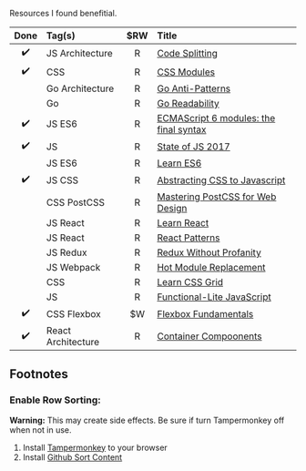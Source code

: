Resources I found benefitial.

|        Done        | Tag(s)          | $RW | Title                                                                                                                              |
| :----------------: | :-------------- | :-: | :--------------------------------------------------------------------------------------------------------------------------------- |
| :heavy_check_mark: | JS Architecture |  R  | [Code Splitting](https://github.com/webpack/docs/wiki/code-splitting)                                                              |
| :heavy_check_mark: | CSS             |  R  | [CSS Modules](https://github.com/css-modules/css-modules)                                                                          |
|                    | Go Architecture |  R  | [Go Anti-Patterns](https://www.reddit.com/r/golang/comments/2u2ke0/share_your_golang_antipatterns/#bottom-comments)                |
|                    | Go              |  R  | [Go Readability](https://talks.golang.org/2014/readability.slide#1)                                                                |
| :heavy_check_mark: | JS ES6          |  R  | [ECMAScript 6 modules: the final syntax](http://2ality.com/2014/09/es6-modules-final.html)                                         |
| :heavy_check_mark: | JS              |  R  | [State of JS 2017](https://stateofjs.com/2017/connections/)                                                                        |
|                    | JS ES6          |  R  | [Learn ES6](https://es6.io/)                                                                                                       |
| :heavy_check_mark: | JS CSS          |  R  | [Abstracting CSS to Javascript](http://cssinjs.org/?v=v9.3.3)                                                                      |
|                    | CSS PostCSS     |  R  | [Mastering PostCSS for Web Design](https://www.packtpub.com/web-development/mastering-postcss-web-design)                          |
|                    | JS React        |  R  | [Learn React](https://learnreact.com/)                                                                                             |
|                    | JS React        |  R  | [React Patterns](https://reactpatterns.com/)                                                                                       |
|                    | JS Redux        |  R  | [Redux Without Profanity](https://drive.google.com/a/restlessbandit.com/file/d/1o9GTPU83WSyB1MroOihxz4obd9Ec1qd6/view?usp=sharing) |
|                    | JS Webpack      |  R  | [Hot Module Replacement](https://webpack.github.io/docs/hot-module-replacement.html)                                               |
|                    | CSS             |  R  | [Learn CSS Grid](https://scrimba.com/g/gR8PTE)                                                                                     |
|                    | JS              |  R  | [Functional-Lite JavaScript](https://github.com/getify/Functional-Light-JS)                                                        |
| :heavy_check_mark: | CSS Flexbox     | $W  | [Flexbox Fundamentals](https://egghead.io/courses/flexbox-fundamentals)                                                            |  | Go RPC | R | [Twirp: An RPC Framework for Go](https://blog.twitch.tv/twirp-a-sweet-new-rpc-framework-for-go-5f2febbf35f) |
| :heavy_check_mark: | React Architecture | R | [Container Compoonents](https://medium.com/@learnreact/container-components-c0e67432e005) |

## Footnotes

### Enable Row Sorting:

**Warning:** This may create side effects. Be sure if turn Tampermonkey off when not in use.

1. Install [Tampermonkey](https://chrome.google.com/webstore/detail/tampermonkey/dhdgffkkebhmkfjojejmpbldmpobfkfo/related) to your browser
2. Install [Github Sort Content](https://greasyfork.org/en/scripts/21373-github-sort-content)
